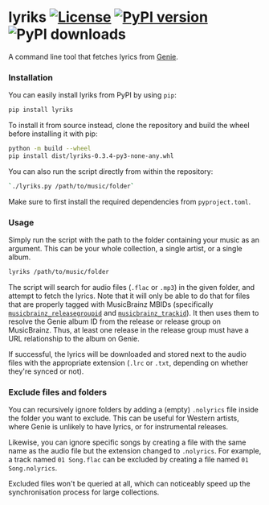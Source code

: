 # lyriks [![License][license-badge]][license-link] [![PyPI version][version-badge]][version-link] ![PyPI downloads][pypi-downloads]

A command line tool that fetches lyrics from [Genie](https://www.genie.co.kr/).

### Installation

You can easily install lyriks from PyPI by using `pip`:

```bash
pip install lyriks
```

To install it from source instead, clone the repository and build the wheel before installing it with pip:

```bash
python -m build --wheel
pip install dist/lyriks-0.3.4-py3-none-any.whl
```

You can also run the script directly from within the repository:

```bash
`./lyriks.py /path/to/music/folder`
```

Make sure to first install the required dependencies from `pyproject.toml`.

### Usage

Simply run the script with the path to the folder containing your music as an argument.
This can be your whole collection, a single artist, or a single album.

```bash
lyriks /path/to/music/folder
```

The script will search for audio files (`.flac` or `.mp3`) in the given folder, and attempt to fetch the lyrics.
Note that it will only be able to do that for files that are properly tagged with MusicBrainz MBIDs
(specifically [`musicbrainz_releasegroupid`][rgid] and [`musicbrainz_trackid`][tid]).
It then uses them to resolve the Genie album ID from the release or release group on MusicBrainz.
Thus, at least one release in the release group must have a URL relationship to the album on Genie.

If successful, the lyrics will be downloaded and stored next to the audio files with the appropriate extension
(`.lrc` or `.txt`, depending on whether they're synced or not).

### Exclude files and folders

You can recursively ignore folders by adding a (empty) `.nolyrics` file inside the folder you want to exclude.
This can be useful for Western artists, where Genie is unlikely to have lyrics, or for instrumental releases.

Likewise, you can ignore specific songs by creating a file with the same name as the audio file
but the extension changed to `.nolyrics`.
For example, a track named `01 Song.flac` can be excluded by creating a file named `01 Song.nolyrics`.

Excluded files won't be queried at all, which can noticeably speed up the synchronisation process for large collections.

[license-badge]: https://img.shields.io/github/license/Maxr1998/lyriks

[license-link]: LICENSE

[version-badge]: https://img.shields.io/pypi/v/lyriks

[version-link]: https://pypi.org/project/lyriks/

[pypi-downloads]: https://img.shields.io/pypi/dm/lyriks

[rgid]: https://picard-docs.musicbrainz.org/en/appendices/tag_mapping.html#musicbrainz-release-group-id

[tid]: https://picard-docs.musicbrainz.org/en/appendices/tag_mapping.html#id24
